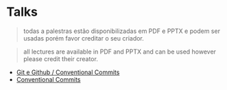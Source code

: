 # Talks

> todas a palestras estão disponibilizadas em PDF e PPTX e podem ser usadas porém favor creditar o seu criador.

> all lectures are available in PDF and PPTX and can be used however please credit their creator.

- [Git e Github / Conventional Commits](./docs/Git-Github.pdf)
- [Conventional Commits](./docs/Conventional%20Commits.pdf)
